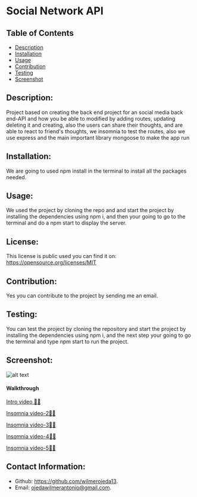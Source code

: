 # Social Network API

## Table of Contents
- [Description](#description)
- [Installation](#installation)
- [Usage](#usage)
- [Contribution](#contribution)
- [Testing](#testing)
- [Screenshot](#screenshot)

## Description:
Project based on creating the back end project for an social media back end-API and how you be able to modified by adding routes, updating deleting it and creating, also the users can share their thoughts, and are able to react to friend's thoughts, we insomnia to test the routes, also we use  express and the main important library mongoose to make the app run


## Installation:
We are going to used npm install in the terminal  to install all the packages needed.


## Usage:
We used the project by cloning the repo and and start the project by installing the dependencies using npm i, and then your going to go to the terminal and do a npm start  to display the server.


## License:
This license is public used you can find it on:
https://opensource.org/licenses/MIT


## Contribution:
Yes you can contribute to the project by sending me  an email.


## Testing:
You can test the project by cloning the repository and start the project by installing the dependencies using npm i, and the next step your going to go the terminal and type npm start to run the project.


## Screenshot:
![alt text](images/Screenshot3.png)
#### Walkthrough

[Intro video 🧑‍💻 ](https://drive.google.com/file/d/1TkESQWRsz-jx64ZXZIMPd2yFzGhZoMcP/view)

[Insomnia video-2🧑‍💻 ](https://drive.google.com/file/d/1sOsAQ667gw-XSZgtDrXdz1a8_-N0hhVH/view)

[Insomnia video-3🧑‍💻 ](https://drive.google.com/file/d/1wa5FEfiw7Bs7lydpBvZiWbdSQap2tyFC/view)

[Insomnia video-4🧑‍💻 ](https://drive.google.com/file/d/1yJHQradYJM-QuxgM_9mCYXxgCjkUJ-rf/view)

[Insomnia video-5🧑‍💻 ](https://drive.google.com/file/d/1YBN8iraTQjVZQNuk7XLGq8G7EOs-CaI9/view)


## Contact Information:
- Github: https://github.com/wilmerojeda13.
- Email: ojedawilmerantonio@gmail.com. 